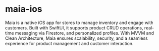 # maia-ios
Maia is a native iOS app for stores to manage inventory and engage with customers. Built with SwiftUI, it supports product CRUD operations, real-time messaging via Firestore, and personalized profiles. With MVVM and Clean Architecture, Maia ensures scalability, security, and a seamless experience for product management and customer interaction.
